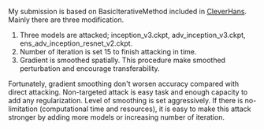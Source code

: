 
My submission is based on BasicIterativeMethod included in [CleverHans](https://github.com/tensorflow/cleverhans).
Mainly there are three modification.

1. Three models are attacked; inception_v3.ckpt, adv_inception_v3.ckpt, ens_adv_inception_resnet_v2.ckpt.
2. Number of iteration is set 15 to finish attacking in time.
3. Gradient is smoothed spatially. This procedure make smoothed perturbation and encourage transferability.

Fortunately, gradient smoothing don't worsen accuracy compared with direct attacking.
Non-targeted attack is easy task and enough capacity to add any regularization.
Level of smoothing is set aggressively.
If there is no-limitation (computational time and resources),
it is easy to make this attack stronger by adding more models or increasing number of iteration.


